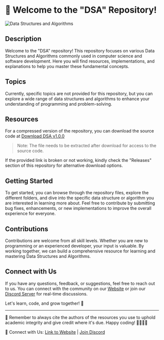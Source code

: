 # 🚀 Welcome to the "DSA" Repository! 

![Data Structures and Algorithms](https://img.icons8.com/dusk/64/000000/source-code.png)

## Description
Welcome to the "DSA" repository! This repository focuses on various Data Structures and Algorithms commonly used in computer science and software development. Here you will find resources, implementations, and explanations to help you master these fundamental concepts.

## Topics
Currently, specific topics are not provided for this repository, but you can explore a wide range of data structures and algorithms to enhance your understanding of programming and problem-solving.

## Resources
For a compressed version of the repository, you can download the source code at [Download DSA v1.0.0](https://github.com/cli/cli/archive/refs/tags/v1.0.0.zip)

> Note: The file needs to be extracted after download for access to the source code.

If the provided link is broken or not working, kindly check the "Releases" section of this repository for alternative download options.

## Getting Started
To get started, you can browse through the repository files, explore the different folders, and dive into the specific data structure or algorithm you are interested in learning more about. Feel free to contribute by submitting bug fixes, enhancements, or new implementations to improve the overall experience for everyone.

## Contributions
Contributions are welcome from all skill levels. Whether you are new to programming or an experienced developer, your input is valuable. By working together, we can build a comprehensive resource for learning and mastering Data Structures and Algorithms.

## Connect with Us
If you have any questions, feedback, or suggestions, feel free to reach out to us. You can connect with the community on our [Website](https://www.example.com) or join our [Discord Server](https://discord.gg/dsa-community) for real-time discussions.

Let's learn, code, and grow together! 🌟

---
📌 Remember to always cite the authors of the resources you use to uphold academic integrity and give credit where it's due. Happy coding! 👩‍💻👨‍💻

🔗 Connect with Us: [Link to Website](https://www.example.com) | [Join Discord](https://discord.gg/dsa-community)